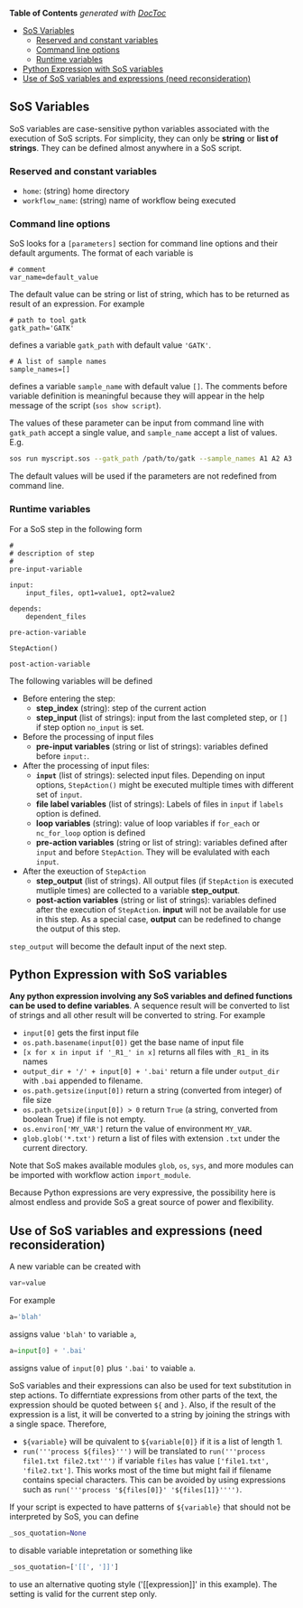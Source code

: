 <!-- START doctoc generated TOC please keep comment here to allow auto update -->
<!-- DON'T EDIT THIS SECTION, INSTEAD RE-RUN doctoc TO UPDATE -->
**Table of Contents**  *generated with [DocToc](https://github.com/thlorenz/doctoc)*

- [SoS Variables](#sos-variables)
  - [Reserved and constant variables](#reserved-and-constant-variables)
  - [Command line options](#command-line-options)
  - [Runtime variables](#runtime-variables)
- [Python Expression with SoS variables](#python-expression-with-sos-variables)
- [Use of SoS variables and expressions (need reconsideration)](#use-of-sos-variables-and-expressions-need-reconsideration)

<!-- END doctoc generated TOC please keep comment here to allow auto update -->

## SoS Variables

SoS variables are case-sensitive python variables associated with the execution of SoS scripts. For simplicity,
they can only be **string** or **list of strings**. They can be defined almost anywhere in a SoS script.

### Reserved and constant variables

* `home`: (string) home directory
* `workflow_name`: (string) name of workflow being executed


### Command line options

SoS looks for a `[parameters]` section for command line options and their default arguments. The format of each variable is 
```
# comment
var_name=default_value
```

The default value can be string or list of string, which has to be returned as result of an expression. For example

```
# path to tool gatk
gatk_path='GATK'
```

defines a variable `gatk_path` with default value `'GATK'`. 

```
# A list of sample names
sample_names=[]
```

defines a variable `sample_name` with default value `[]`. The comments before variable definition is meaningful
because they will appear in the help message of the script (`sos show script`).

The values of these parameter can be input from command line with `gatk_path` accept a single value, and `sample_name` accept a list of values. E.g.

```bash
sos run myscript.sos --gatk_path /path/to/gatk --sample_names A1 A2 A3
```

The default values will be used if the parameters are not redefined from command line.

### Runtime variables

For a SoS step in the following form

```[workflow_step]
#
# description of step
#
pre-input-variable

input:
	input_files, opt1=value1, opt2=value2

depends:
    dependent_files

pre-action-variable

StepAction()

post-action-variable
```

The following variables will be defined

* Before entering the step:
  * **step_index** (string): step of the current action 
  * **step_input** (list of strings): input from the last completed step, or `[]` if step option `no_input` is set.
* Before the processing of input files
  * **pre-input variables** (string or list of strings): variables defined before `input:`.
* After the processing of input files:
  * **`input`** (list of strings): selected input files. Depending on input options, `StepAction()` might be executed multiple times with different set of `input`. 
  * **file label variables** (list of strings): Labels of files in `input` if `labels` option is defined.
  * **loop variables** (string): value of loop variables if `for_each` or `nc_for_loop` option is defined 
  * **pre-action variables** (string or list of string): variables defined after `input` and before `StepAction`. They will be evalulated with each `input`.
* After the exeuction of `StepAction`
  * **step_output** (list of strings). All output files (if `StepAction` is executed mutliple times) are collected to a variable **step_output**. 
  * **post-action variables** (string or list of strings): variables defined after the execution of `StepAction`. **input** will not be available for use in this step. As a special case, **output** can be redefined to change the output of this step.

`step_output` will become the default input of the next step.


## Python Expression with SoS variables

**Any python expression involving any SoS variables and defined functions can be used to define variables**.
A sequence result will be converted to list of strings and all other result will be converted to string. For example

* `input[0]` gets the first input file
* `os.path.basename(input[0])` get the base name of input file
* `[x for x in input if '_R1_' in x]` returns all files with `_R1_` in its names
* `output_dir + '/' + input[0] + '.bai'` return a file under `output_dir` with `.bai` appended to filename.
* `os.path.getsize(input[0])` return a string (converted from integer) of file size
* `os.path.getsize(input[0]) > 0` return `True` (a string, converted from boolean True) if file is not empty.
* `os.environ['MY_VAR']` return the value of environment `MY_VAR`.
* `glob.glob('*.txt')` return a list of files with extension `.txt` under the current directory.

Note that SoS makes available modules `glob`, `os`, `sys`, and more modules can be imported with workflow action `import_module`.

Because Python expressions are very expressive, the possibility here is almost endless and provide SoS a great source of power
and flexibility.

## Use of SoS variables and expressions (need reconsideration)

A new variable can be created with 

```python
var=value
```

For example
```python
a='blah'
```

assigns value `'blah'` to variable `a`,

```python
a=input[0] + '.bai'
```

assigns value of `input[0]` plus `'.bai'` to vaiable `a`.

SoS variables and their expressions can also be used for text substitution in step actions. To differntiate 
expressions from other parts of the text, the expression should be quoted between `${` and `}`. Also, if the 
result of the expression is a list, it will be converted to a string by joining the strings with a single space.
Therefore,

* `${variable}` will be quivalent to `${variable[0]}` if it is a list of length  1. 
* `run('''process ${files}''')` will be translated to `run('''process file1.txt file2.txt''')` if variable 
  `files` has value `['file1.txt', 'file2.txt']`. This works most of the time but might fail if filename contains
  special characters. This can be avoided by using expressions such as `run('''process '${files[0]}' '${files[1]}'''')`.


If your script is expected to have patterns of `${variable}` that should not be interpreted by SoS, you can
define

```python
_sos_quotation=None
```

to disable variable intepretation or something like

```python
_sos_quotation=['[[', ']]']
```

to use an alternative quoting style ('[[expression]]' in this example). The setting is valid
for the current step only.
